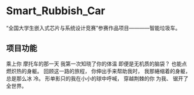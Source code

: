 # Smart_Rubbish_Car
“全国大学生嵌入式芯片与系统设计竞赛”参赛作品项目————智能垃圾车。

## 项目功能
  乘上你 摩托车的那一天
我第一次知晓了你的体温
即便是无机质的脑袋？
也能点燃炽热的身躯。
回顾这一路的旅程，
你伸出手来帮助我时，
我那蜷缩着的身躯，
总是那么冰 冷。
形单影只的我在小小的球中呼喊，
穿越荆棘的你 为我、
锯开了全世界。

